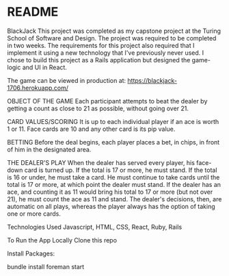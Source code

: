 # README

BlackJack
This project was completed as my capstone project at the Turing School of Software and Design. The project was required to be completed in two weeks. The requirements for this project also required that I implement it using a new technology that I've previously never used. I chose to build this project as a Rails application but designed the game-logic and UI in React.

The game can be viewed in production at: https://blackjack-1706.herokuapp.com/

OBJECT OF THE GAME
Each participant attempts to beat the dealer by getting a count as close to 21 as possible, without going over 21.

CARD VALUES/SCORING
It is up to each individual player if an ace is worth 1 or 11. Face cards are 10 and any other card is its pip value.

BETTING
Before the deal begins, each player places a bet, in chips, in front of him in the designated area.

THE DEALER'S PLAY
When the dealer has served every player, his face-down card is turned up. If the total is 17 or more, he must stand. If the total is 16 or under, he must take a card. He must continue to take cards until the total is 17 or more, at which point the dealer must stand. If the dealer has an ace, and counting it as 11 would bring his total to 17 or more (but not over 21), he must count the ace as 11 and stand. The dealer's decisions, then, are automatic on all plays, whereas the player always has the option of taking one or more cards.

Technologies Used
Javascript, HTML, CSS, React, Ruby, Rails

To Run the App Locally
Clone this repo

Install Packages:

bundle install
foreman start
